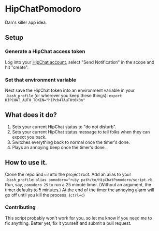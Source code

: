 # HipChatPomodoro
Dan's killer app idea.

## Setup
### Generate a HipChat access token
Log into your [HipChat account](https://www.hipchat.com/account/api), select "Send Notification" in the scope and hit "create".

### Set that environment variable
Next save the HipChat token into an environment variable in your `.bash_profile` (or wherever you keep these things):
`export HIPCHAT_AUTH_TOKEN="h1Pch4TAuTHt0k3n"`

## What does it do?
1. Sets your current HipChat status to "do not disturb".
2. Sets your current HipChat status message to tell folks when they can expect you back.
3. Switches everything back to normal once the timer's done.
4. Plays an annoying beep once the timer's done.

## How to use it.
Clone the repo and `cd` into the project root.
Add an alias to your `.bash_profile`:
`alias pomodoro="ruby path/to/HipChatPomodoro/script.rb`
Run, say, `pomodoro 25` to run a 25 minute timer.
(Without an argument, the timer defaults to 5 minutes.)
At the end of the timer the annoying alarm will go off until you kill the process. (`ctrl+c`)

### Contributing
This script probably won't work for you, so let me know if you need me to fix anything. Better yet, fix it yourself and submit a pull request.
